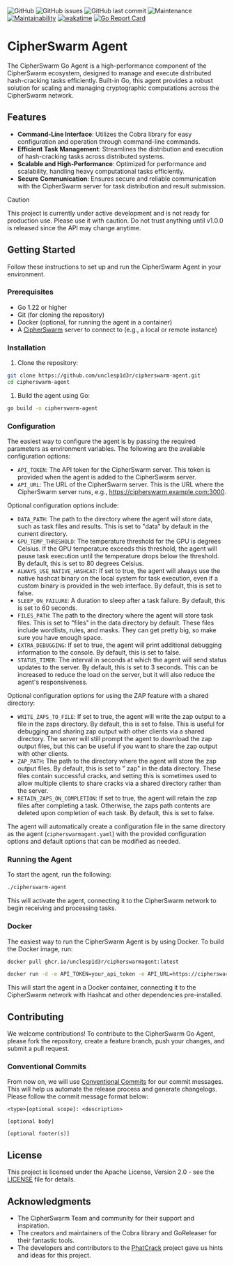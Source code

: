 ![GitHub](https://img.shields.io/github/license/unclesp1d3r/CipherSwarmAgent)
![GitHub issues](https://img.shields.io/github/issues/unclesp1d3r/CipherSwarmAgent)
![GitHub last commit](https://img.shields.io/github/last-commit/unclesp1d3r/CipherSwarmAgent)
![Maintenance](https://img.shields.io/maintenance/yes/2024)
[![Maintainability](https://api.codeclimate.com/v1/badges/9c76ebe483ef3b1eff8d/maintainability)](https://codeclimate.com/github/unclesp1d3r/CipherSwarmAgent/maintainability)
[![wakatime](https://wakatime.com/badge/github/unclesp1d3r/CipherSwarmAgent.svg)](https://wakatime.com/badge/github/unclesp1d3r/CipherSwarmAgent)
[![Go Report Card](https://goreportcard.com/badge/github.com/unclesp1d3r/cipherswarmagent)](https://goreportcard.com/report/github.com/unclesp1d3r/cipherswarmagent)

# CipherSwarm Agent

The CipherSwarm Go Agent is a high-performance component of the CipherSwarm ecosystem, designed to manage and execute
distributed hash-cracking tasks efficiently. Built-in Go, this agent provides a robust solution for scaling and managing
cryptographic computations across the CipherSwarm network.

## Features

- **Command-Line Interface**: Utilizes the Cobra library for easy configuration and operation through command-line
  commands.
- **Efficient Task Management**: Streamlines the distribution and execution of hash-cracking tasks across distributed
  systems.
- **Scalable and High-Performance**: Optimized for performance and scalability, handling heavy computational tasks
  efficiently.
- **Secure Communication**: Ensures secure and reliable communication with the CipherSwarm server for task distribution
  and result submission.

> [!CAUTION]
> This project is currently under active development and is not ready for production use. Please use it with
> caution. Do not trust anything until v1.0.0 is released since the API may change anytime.

## Getting Started

Follow these instructions to set up and run the CipherSwarm Agent in your environment.

### Prerequisites

- Go 1.22 or higher
- Git (for cloning the repository)
- Docker (optional, for running the agent in a container)
- A [CipherSwarm](https://github.com/unclesp1d3r/CipherSwarm) server to connect to (e.g., a local or remote instance)

### Installation

1. Clone the repository:

```bash
git clone https://github.com/unclesp1d3r/cipherswarm-agent.git
cd cipherswarm-agent
```

1. Build the agent using Go:

```bash
go build -o cipherswarm-agent
```

### Configuration

The easiest way to configure the agent is by passing the required parameters as environment variables. The following are
the available configuration options:

- `API_TOKEN`: The API token for the CipherSwarm server. This token is provided when the agent is added to the
  CipherSwarm server.
- `API_URL`: The URL of the CipherSwarm server. This is the URL where the CipherSwarm server runs,
  e.g., <https://cipherswarm.example.com:3000>.

Optional configuration options include:

- `DATA_PATH`: The path to the directory where the agent will store data, such as task files and results.
  This is set to "data" by default in the current directory.
- `GPU_TEMP_THRESHOLD`: The temperature threshold for the GPU is degrees Celsius. If the GPU temperature exceeds this
  threshold, the agent will pause task execution until the temperature drops below the threshold. By default, this is
  set to 80 degrees Celsius.
- `ALWAYS_USE_NATIVE_HASHCAT`: If set to true, the agent will always use the native hashcat binary on the local system
  for task execution, even if a custom binary is provided in the web interface. By default, this is set to false.
- `SLEEP_ON_FAILURE`: A duration to sleep after a task failure. By default, this is set to 60 seconds.
- `FILES_PATH`: The path to the directory where the agent will store task files. This is set to "files" in
  the data directory by default. These files include wordlists, rules, and masks. They can get pretty big, so make sure
  you have
  enough space.
- `EXTRA_DEBUGGING`: If set to true, the agent will print additional debugging information to the console. By default,
  this is set to false.
- `STATUS_TIMER`: The interval in seconds at which the agent will send status updates to the server. By default, this is
  set to 3 seconds. This can be increased to reduce the load on the server, but it will also reduce the agent's
  responsiveness.

Optional configuration options for using the ZAP feature with a shared directory:

- `WRITE_ZAPS_TO_FILE`: If set to true, the agent will write the zap output to a file in the zaps directory. By default,
  this is set to false. This is useful for debugging and sharing zap output with other clients via a shared directory.
  The server will still prompt the agent to download the zap output files, but this can be useful if you want to share
  the zap output with other clients.
- `ZAP_PATH`: The path to the directory where the agent will store the zap output files. By default, this is set to "
  zap" in the data directory. These files contain successful cracks, and setting this is sometimes used to allow
  multiple
  clients to share cracks via a shared directory rather than the server.
- `RETAIN_ZAPS_ON_COMPLETION`: If set to true, the agent will retain the zap files after completing a task. Otherwise,
  the zaps path contents are deleted upon completion of each task. By default, this is set to false.

The agent will automatically create a configuration file in the same directory as the agent (`cipherswarmagent.yaml`)
with the provided configuration options and default options that can be modified as needed.

### Running the Agent

To start the agent, run the following:

```bash
./cipherswarm-agent
```

This will activate the agent, connecting it to the CipherSwarm network to begin receiving and processing tasks.

### Docker

The easiest way to run the CipherSwarm Agent is by using Docker. To build the Docker image, run:

```bash
docker pull ghcr.io/unclesp1d3r/cipherswarmagent:latest

docker run -d -e API_TOKEN=your_api_token -e API_URL=https://cipherswarm.example.com:3000 unclesp1d3r/cipherswarm-agent
```

This will start the agent in a Docker container, connecting it to the CipherSwarm network with Hashcat and other
dependencies pre-installed.

## Contributing

We welcome contributions! To contribute to the CipherSwarm Go Agent, please fork the repository, create a feature
branch, push your changes, and submit a pull request.

### Conventional Commits

From now on, we will use [Conventional Commits](https://www.conventionalcommits.org/en/v1.0.0/) for our commit
messages. This will help us automate the release process and generate changelogs. Please follow the commit message
format below:

```
<type>[optional scope]: <description>

[optional body]

[optional footer(s)]
```

## License

This project is licensed under the Apache License, Version 2.0 - see the [LICENSE](LICENSE) file for details.

## Acknowledgments

- The CipherSwarm Team and community for their support and inspiration.
- The creators and maintainers of the Cobra library and GoReleaser for their fantastic tools.
- The developers and contributors to the [PhatCrack](https://github.com/lachlan2k/phatcrack) project gave us
  hints and ideas for this project.
